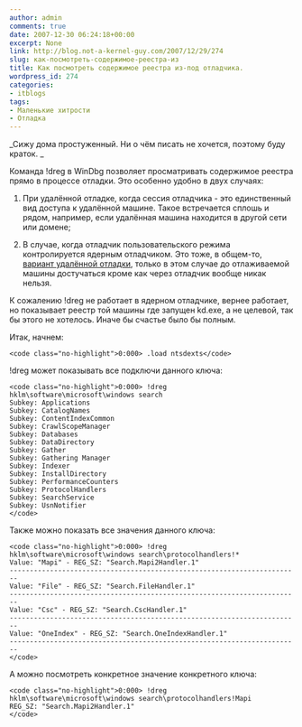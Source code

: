 ```yaml
---
author: admin
comments: true
date: 2007-12-30 06:24:18+00:00
excerpt: None
link: http://blog.not-a-kernel-guy.com/2007/12/29/274
slug: как-посмотреть-содержимое-реестра-из
title: Как посмотреть содержимое реестра из-под отладчика.
wordpress_id: 274
categories:
- itblogs
tags:
- Маленькие хитрости
- Отладка
---
```


_Сижу дома простуженный. Ни о чём писать не хочется, поэтому буду краток. _

 

Команда !dreg в WinDbg позволяет просматривать содержимое реестра прямо в процессе отладки. Это особенно удобно в двух случаях: 

 

  
  1. При удалённой отладке, когда сессия отладчика - это единственный вид доступа к удалённой машине. Такое встречается сплошь и рядом, например, если удалённая машина находится в другой сети или домене; 
   
  2. В случае, когда отладчик пользовательского режима контролируется ядерным отладчиком. Это тоже, в общем-то, [вариант удалённой отладки](http://www.nynaeve.net/?p=30), только в этом случае до отлаживаемой машины достучаться кроме как через отладчик вообще никак нельзя. 
 

К сожалению !dreg не работает в ядерном отладчике, вернее работает, но показывает реестр той машины где запущен kd.exe, а не целевой, так бы этого не хотелось. Иначе бы счастье было бы полным. 


<!-- more -->
  

Итак, начнем: 

 
    
    <code class="no-highlight">0:000> .load ntsdexts</code>





!dreg может показывать все подключи данного ключа: 




    
    <code class="no-highlight">0:000> !dreg hklm\software\microsoft\windows search
    Subkey: Applications
    Subkey: CatalogNames
    Subkey: ContentIndexCommon
    Subkey: CrawlScopeManager
    Subkey: Databases
    Subkey: DataDirectory
    Subkey: Gather
    Subkey: Gathering Manager
    Subkey: Indexer
    Subkey: InstallDirectory
    Subkey: PerformanceCounters
    Subkey: ProtocolHandlers
    Subkey: SearchService
    Subkey: UsnNotifier
    </code>





Также можно показать все значения данного ключа:




    
    <code class="no-highlight">0:000> !dreg hklm\software\microsoft\windows search\protocolhandlers!*
    Value: "Mapi" - REG_SZ: "Search.Mapi2Handler.1"
    ------------------------------------------------------------------------
    Value: "File" - REG_SZ: "Search.FileHandler.1"
    ------------------------------------------------------------------------
    Value: "Csc" - REG_SZ: "Search.CscHandler.1"
    ------------------------------------------------------------------------
    Value: "OneIndex" - REG_SZ: "Search.OneIndexHandler.1"
    ------------------------------------------------------------------------
    </code>





А можно посмотреть конкретное значение конкретного ключа: 




    
    <code class="no-highlight">0:000> !dreg hklm\software\microsoft\windows search\protocolhandlers!Mapi
    REG_SZ: "Search.Mapi2Handler.1"
    </code>
